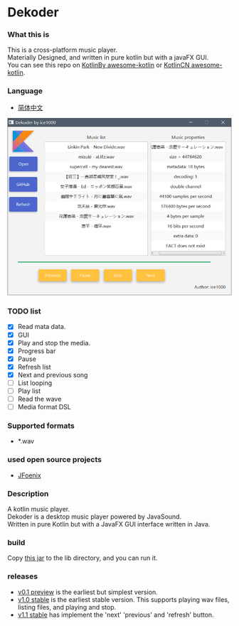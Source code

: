 # Dekoder

### What this is
This is a cross-platform music player.<br/>
Materially Designed, and written in pure kotlin but with a javaFX GUI.<br/>
You can see this repo on [KotlinBy awesome-kotlin](https://github.com/KotlinBy/awesome-kotlin)
or [KotlinCN awesome-kotlin](https://github.com/KotlinCN/awesome-kotlin).


### Language
+ [简体中文](./README-ZH.md)

![0](./art/03.PNG)

### TODO list
+ [X] Read mata data.
+ [X] GUI
+ [X] Play and stop the media.
+ [X] Progress bar
+ [X] Pause
+ [X] Refresh list
+ [X] Next and previous song
+ [ ] List looping
+ [ ] Play list
+ [ ] Read the wave
+ [ ] Media format DSL

### Supported formats
+ *.wav

### used open source projects
+ [JFoenix](https://github.com/jfoenixadmin/JFoenix)

### Description
A kotlin music player.<br/>
Dekoder is a desktop music player powered by JavaSound.<br/>
Written in pure Kotlin but with a JavaFX GUI interface written in Java.<br/>

### build
Copy [this jar](out/artifacts/dekoder/dekoder.jar) to the lib directory, and you can run it.

### releases
+ [v0.1 preview](https://github.com/ice1000/Dekoder/releases/tag/v0.1) 
is the earliest but simplest version.
+ [v1.0 stable](https://github.com/ice1000/Dekoder/releases/tag/v1.0) 
is the earliest stable version. This supports playing wav files, listing files, and playing and stop.
+ [v1.1 stable](https://github.com/ice1000/Dekoder/releases/tag/v1.1) 
has implement the 'next' 'previous' and 'refresh' button.
